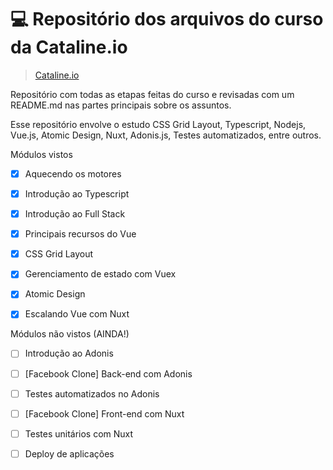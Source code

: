 # 💻 Repositório dos arquivos do curso da Cataline.io

> [Cataline.io](http://www.cataline.io)

Repositório com todas as etapas feitas do curso e revisadas com um README.md nas partes principais sobre os assuntos.



Esse repositório envolve o estudo CSS Grid Layout, Typescript, Nodejs, Vue.js, Atomic Design, Nuxt, Adonis.js, Testes automatizados, entre outros.



Módulos vistos

- [x] Aquecendo os motores

- [x] Introdução ao Typescript

- [x] Introdução ao Full Stack

- [x] Principais recursos do Vue

- [x] CSS Grid Layout

- [x] Gerenciamento de estado com Vuex

- [x] Atomic Design

- [x] Escalando Vue com Nuxt



Módulos não vistos (AINDA!)

- [ ] Introdução ao Adonis

- [ ] [Facebook Clone] Back-end com Adonis

- [ ] Testes automatizados no Adonis

- [ ] [Facebook Clone] Front-end com Nuxt

- [ ] Testes unitários com Nuxt

- [ ] Deploy de aplicações




